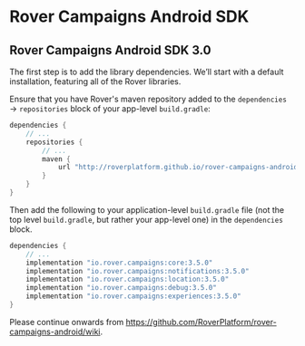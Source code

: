 # Rover Campaigns Android SDK

## Rover Campaigns Android SDK 3.0

The first step is to add the library dependencies.  We’ll start with a default
installation, featuring all of the Rover libraries.

Ensure that you have Rover's maven repository added to the `dependencies` →
`repositories` block of your app-level `build.gradle`:

```groovy
dependencies {
    // ...
    repositories {
        // ...
        maven {
            url "http://roverplatform.github.io/rover-campaigns-android/maven"
        }
    }
}
```

Then add the following to your application-level `build.gradle` file (not the
top level `build.gradle`, but rather your app-level one) in the `dependencies`
block.

```groovy
dependencies {
    // ...
    implementation "io.rover.campaigns:core:3.5.0"
    implementation "io.rover.campaigns:notifications:3.5.0"
    implementation "io.rover.campaigns:location:3.5.0"
    implementation "io.rover.campaigns:debug:3.5.0"
    implementation "io.rover.campaigns:experiences:3.5.0"
}
```

Please continue onwards from https://github.com/RoverPlatform/rover-campaigns-android/wiki.
